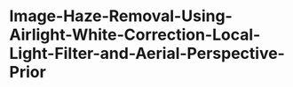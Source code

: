 # Image-Haze-Removal-Using-Airlight-White-Correction-Local-Light-Filter-and-Aerial-Perspective-Prior